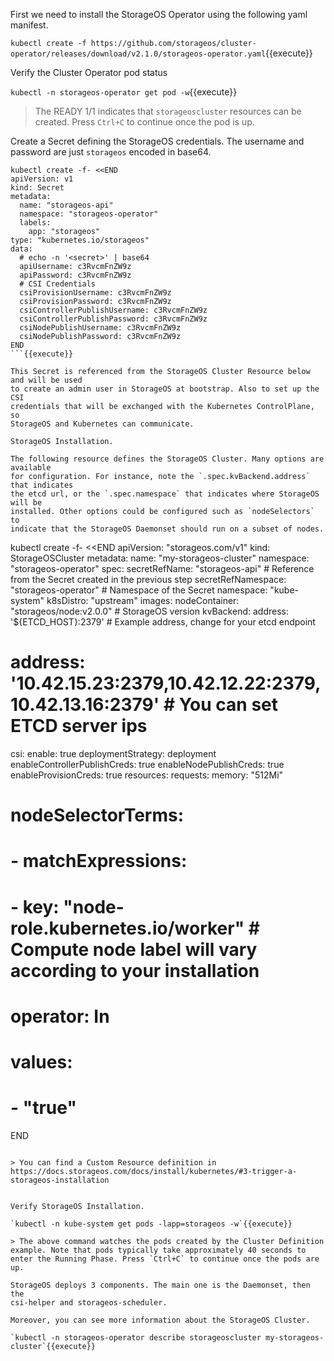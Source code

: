
First we need to install the StorageOS Operator using the following yaml manifest.

`kubectl create -f https://github.com/storageos/cluster-operator/releases/download/v2.1.0/storageos-operator.yaml`{{execute}}

Verify the Cluster Operator pod status

`kubectl -n storageos-operator get pod -w`{{execute}}

> The READY 1/1 indicates that `storageoscluster` resources can be created. Press `Ctrl+C` to continue once the pod is up.

Create a Secret defining the StorageOS credentials. The username and password are just `storageos` encoded in base64.

```
kubectl create -f- <<END
apiVersion: v1
kind: Secret
metadata:
  name: "storageos-api"
  namespace: "storageos-operator"
  labels:
    app: "storageos"
type: "kubernetes.io/storageos"
data:
  # echo -n '<secret>' | base64
  apiUsername: c3RvcmFnZW9z
  apiPassword: c3RvcmFnZW9z
  # CSI Credentials
  csiProvisionUsername: c3RvcmFnZW9z
  csiProvisionPassword: c3RvcmFnZW9z
  csiControllerPublishUsername: c3RvcmFnZW9z
  csiControllerPublishPassword: c3RvcmFnZW9z
  csiNodePublishUsername: c3RvcmFnZW9z
  csiNodePublishPassword: c3RvcmFnZW9z
END
```{{execute}}

This Secret is referenced from the StorageOS Cluster Resource below and will be used
to create an admin user in StorageOS at bootstrap. Also to set up the CSI
credentials that will be exchanged with the Kubernetes ControlPlane, so
StorageOS and Kubernetes can communicate.

StorageOS Installation.

The following resource defines the StorageOS Cluster. Many options are available
for configuration. For instance, note the `.spec.kvBackend.address` that indicates
the etcd url, or the `.spec.namespace` that indicates where StorageOS will be
installed. Other options could be configured such as `nodeSelectors` to
indicate that the StorageOS Daemonset should run on a subset of nodes.

```
kubectl create -f- <<END
apiVersion: "storageos.com/v1"
kind: StorageOSCluster
metadata:
  name: "my-storageos-cluster"
  namespace: "storageos-operator"
spec:
  secretRefName: "storageos-api" # Reference from the Secret created in the previous step
  secretRefNamespace: "storageos-operator"  # Namespace of the Secret
  namespace: "kube-system"
  k8sDistro: "upstream"
  images:
    nodeContainer: "storageos/node:v2.0.0" # StorageOS version
  kvBackend:
    address: '${ETCD_HOST}:2379' # Example address, change for your etcd endpoint
  # address: '10.42.15.23:2379,10.42.12.22:2379,10.42.13.16:2379' # You can set ETCD server ips
  csi:
    enable: true
    deploymentStrategy: deployment
    enableControllerPublishCreds: true
    enableNodePublishCreds: true
    enableProvisionCreds: true
  resources:
    requests:
    memory: "512Mi"
#  nodeSelectorTerms:
#    - matchExpressions:
#      - key: "node-role.kubernetes.io/worker" # Compute node label will vary according to your installation
#        operator: In
#        values:
#        - "true"
END
```{{execute}}

> You can find a Custom Resource definition in https://docs.storageos.com/docs/install/kubernetes/#3-trigger-a-storageos-installation


Verify StorageOS Installation.

`kubectl -n kube-system get pods -lapp=storageos -w`{{execute}}

> The above command watches the pods created by the Cluster Definition example. Note that pods typically take approximately 40 seconds to enter the Running Phase. Press `Ctrl+C` to continue once the pods are up.

StorageOS deploys 3 components. The main one is the Daemonset, then the
csi-helper and storageos-scheduler.

Moreover, you can see more information about the StorageOS Cluster.

`kubectl -n storageos-operator describe storageoscluster my-storageos-cluster`{{execute}}
